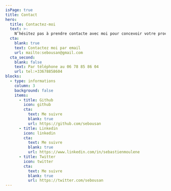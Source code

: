```yaml
---
isPage: true
title: Contact
hero:
  title: Contactez-moi
  text: >-
    N’hésitez pas à prendre contacte avec moi pour concevoir votre prochain site Web. Je suis disponible par téléphone ou bien par e-mail.
  cta:
    blank: true
    text: Contactez moi par email
    url: mailto:sebousan@gmail.com
  cta_second:
    blank: false
    text: Par téléphone au 06 78 85 86 04
    url: tel:+33678858604
blocks:
  - type: informations
    column: 3
    background: false
    items:
      - title: Github
        icon: github
        cta:
          text: Me suivre
          blank: true
          url: https://github.com/sebousan
      - title: Linkedin
        icon: linkedin
        cta:
          text: Me suivre
          blank: true
          url: https://www.linkedin.com/in/sebastienmoulene
      - title: Twitter
        icon: twitter
        cta:
          text: Me suivre
          blank: true
          url: https://twitter.com/sebousan
---
```

